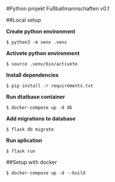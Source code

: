 #Python projekt Fußballmannschaften v0.1
 
##Local setup 

**Create python environment**

```
$ python3 -m venv .venv
```

**Activete python environment**

```
$ source .venv/bin/activete
```

**Install dependencies**

```
$ pip install -r requirements.txt
```

**Run dtatbase container**

```
$ docker-compose up -d db
```

**Add migrations to database**

```
$ flask db migrate
```

**Run aplication**

```
$ flask run
```

##Setup with docker

```
$ docker-compose up -d --build
```
